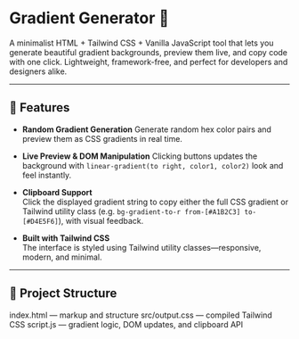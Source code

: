 # Gradient Generator 🌈

A minimalist HTML + Tailwind CSS + Vanilla JavaScript tool that lets you generate beautiful gradient backgrounds, preview them live, and copy code with one click. Lightweight, framework-free, and perfect for developers and designers alike.

---

## 🚀 Features

- **Random Gradient Generation**
  Generate random hex color pairs and preview them as CSS gradients in real time.

- **Live Preview & DOM Manipulation** 
  Clicking buttons updates the background with `linear-gradient(to right, color1, color2)` look and feel instantly.

- **Clipboard Support**  
  Click the displayed gradient string to copy either the full CSS gradient or Tailwind utility class (e.g. `bg-gradient-to-r from-[#A1B2C3] to-[#D4E5F6]`), with visual feedback.

- **Built with Tailwind CSS**  
  The interface is styled using Tailwind utility classes—responsive, modern, and minimal.

---

## 📁 Project Structure
index.html — markup and structure
src/output.css — compiled Tailwind CSS
script.js — gradient logic, DOM updates, and clipboard API


